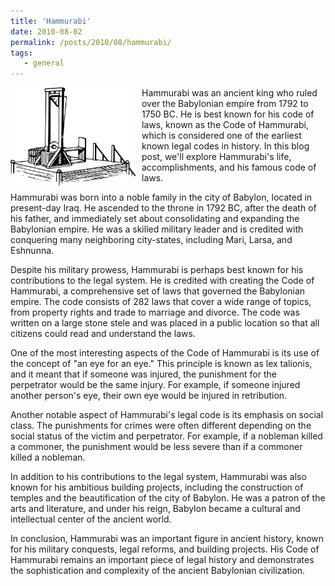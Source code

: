 ```yaml
---
title: 'Hammurabi'
date: 2010-08-02
permalink: /posts/2010/08/hammurabi/
tags:
   - general
---
```


<img width="200" alt="guillotine" src="/images/posts/hammurabi.png" style="float: left; margin-right: 10px;" /> Hammurabi was an ancient king who ruled over the Babylonian empire from 1792 to 1750 BC. He is best known for his code of laws, known as the Code of Hammurabi, which is considered one of the earliest known legal codes in history. In this blog post, we'll explore Hammurabi's life, accomplishments, and his famous code of laws.

Hammurabi was born into a noble family in the city of Babylon, located in present-day Iraq. He ascended to the throne in 1792 BC, after the death of his father, and immediately set about consolidating and expanding the Babylonian empire. He was a skilled military leader and is credited with conquering many neighboring city-states, including Mari, Larsa, and Eshnunna.

Despite his military prowess, Hammurabi is perhaps best known for his contributions to the legal system. He is credited with creating the Code of Hammurabi, a comprehensive set of laws that governed the Babylonian empire. The code consists of 282 laws that cover a wide range of topics, from property rights and trade to marriage and divorce. The code was written on a large stone stele and was placed in a public location so that all citizens could read and understand the laws.

One of the most interesting aspects of the Code of Hammurabi is its use of the concept of "an eye for an eye." This principle is known as lex talionis, and it meant that if someone was injured, the punishment for the perpetrator would be the same injury. For example, if someone injured another person's eye, their own eye would be injured in retribution.

Another notable aspect of Hammurabi's legal code is its emphasis on social class. The punishments for crimes were often different depending on the social status of the victim and perpetrator. For example, if a nobleman killed a commoner, the punishment would be less severe than if a commoner killed a nobleman.

In addition to his contributions to the legal system, Hammurabi was also known for his ambitious building projects, including the construction of temples and the beautification of the city of Babylon. He was a patron of the arts and literature, and under his reign, Babylon became a cultural and intellectual center of the ancient world.

In conclusion, Hammurabi was an important figure in ancient history, known for his military conquests, legal reforms, and building projects. His Code of Hammurabi remains an important piece of legal history and demonstrates the sophistication and complexity of the ancient Babylonian civilization.
